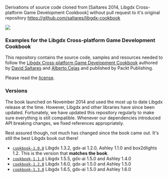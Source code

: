 Derivations of source code cloned from [Saltares 2014, Libgdx Cross-platform Game Development Cookbook]
without pull request to it's original repository
https://github.com/saltares/libgdx-cookbook


![](http://i.imgur.com/zd2KtbO.png?1)

### Examples for the Libgdx Cross-platform Game Development Cookbook

This repository contains the source code, samples and resources needed to follow the [Libgdx Cross-platform Game Development Cookbook](https://www.packtpub.com/game-development/libgdx-cross-platform-game-development-cookbook) authored by [David Saltares](https://github.com/saltares) and [Alberto Cejas](https://github.com/albertocejas) and published by Packt Publishing.

Please read the [license](https://github.com/saltares/libgdx-cookbook/blob/master/LICENSE.md).

### Versions

The book launched on November 2014 and used the most up to date Libgdx release at the time. However, Libgdx and other libraries have since been updated. Fortunately, we have updated this repository regularly to make sure everything is still compatible. Whenever our dependencies introduced API breaking changes, we fixed references appropriately.

Rest assured though, not much has changed since the book came out. It's still the best Libgdx book out there!

* [`cookbook-1.0.0`](https://github.com/saltares/libgdx-cookbook/releases/tag/cookbook-1.0.0) Libgdx 1.3.2, gdx-ai 1.2.0, Ashley 1.1.0 and box2dlights 1.2. This is the version that **matches the book**.
* [`cookbook-1.1.0`](https://github.com/saltares/libgdx-cookbook/releases/tag/cookbook-1.1.0) Libgdx 1.5.5, gdx-ai 1.5.0 and Ashley 1.4.0 
* [`cookbook-1.2.0`](https://github.com/saltares/libgdx-cookbook/releases/tag/cookbook-1.2.0) Libgdx 1.6.0, gdx-ai 1.5.0 and Ashley 1.5.0
* [`cookbook-1.3.0`](https://github.com/saltares/libgdx-cookbook/releases/tag/cookbook-1.3.0) Libgdx 1.6.5, gdx-ai 1.5.0 and Ashley 1.6.0
